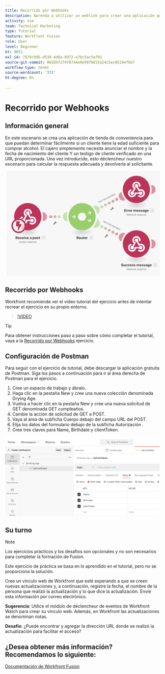 ```yaml
---
title: Recorrido por Webhooks
description: Aprenda a utilizar un weblink para crear una aplicación que determine si un cliente tiene la edad suficiente para comprar alcohol, todo en [!DNL Adobe Workfront Fusion].
activity: use
team: Technical Marketing
type: Tutorial
feature: Workfront Fusion
role: User
level: Beginner
kt: 9051
exl-id: 7870c9db-d538-440a-8972-e7bc5ac5af93
source-git-commit: 0618bf27478744e0e9976015a24c5ec8519efbb7
workflow-type: tm+mt
source-wordcount: '372'
ht-degree: 0%

---
```


# Recorrido por Webhooks

## Información general

En este escenario se crea una aplicación de tienda de conveniencia para que puedan determinar fácilmente si un cliente tiene la edad suficiente para comprar alcohol. El cajero simplemente necesita anunciar el nombre y la fecha de nacimiento del cliente Y un testigo de cliente verificado en una URL proporcionada. Una vez introducido, esto déclencheur nuestro escenario para calcular la respuesta adecuada y devolverla al solicitante.

![Una imagen que utiliza el módulo de conmutación](assets/beyond-basic-modules-5.png)

## Recorrido por Webhooks

Workfront recomienda ver el vídeo tutorial del ejercicio antes de intentar recrear el ejercicio en su propio entorno.

>[!VIDEO](https://video.tv.adobe.com/v/335292/?quality=12)

>[!TIP]
>
>Para obtener instrucciones paso a paso sobre cómo completar el tutorial, vaya a la [Recorrido por Webhooks](https://experienceleague.adobe.com/docs/workfront-learn/tutorials-workfront/fusion/exercises/webhooks.html?lang=en) ejercicio.

## Configuración de Postman

Para seguir con el ejercicio de tutorial, debe descargar la aplicación gratuita de Postman. Siga los pasos a continuación para ir al área derecha de Postman para el ejercicio.

1. Cree un espacio de trabajo y ábralo.
1. Haga clic en la pestaña New y cree una nueva colección denominada Drying Age.
1. Vuelva a hacer clic en la pestaña New y cree una nueva solicitud de GET denominada GET cumpleaños.
1. Cambie la acción de solicitud de GET a POST.
1. Vaya al área de subficha Cuerpo debajo del campo URL del POST.
1. Elija los datos del formulario debajo de la subficha Autorización .
1. Cree tres claves para Name, Birthdate y clientToken.

![Una imagen que utiliza el módulo de conmutación](assets/beyond-basic-modules-6.png)

## Su turno

>[!NOTE]
>
>Los ejercicios prácticos y los desafíos son opcionales y no son necesarios para completar la formación de Fusion.

Este ejercicio de práctica se basa en lo aprendido en el tutorial, pero no se proporciona la solución.

Cree un vínculo web de Workfront que esté esperando a que se creen nuevas actualizaciones y, a continuación, registre la fecha, el nombre de la persona que realizó la actualización y lo que dice la actualización. Envíe esta información por correo electrónico.

**Sugerencia**: Utilice el módulo de déclencheur de eventos de Workfront Watch para crear su vínculo web. Además, en Workfront las actualizaciones se denominan notas.

**Desafío**: ¿Puede encontrar y agregar la dirección URL donde se realizó la actualización para facilitar el acceso?


## ¿Desea obtener más información? Recomendamos lo siguiente:

[Documentación de Workfront Fusion](https://experienceleague.adobe.com/docs/workfront/using/adobe-workfront-fusion/workfront-fusion-2.html?lang=en)
